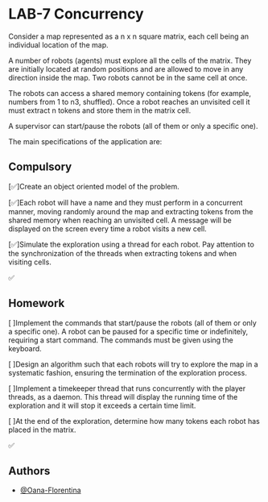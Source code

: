 
# LAB-7 Concurrency
Consider a map represented as a n x n square matrix, each cell being an individual location of the map.

A number of robots (agents) must explore all the cells of the matrix. They are initially located at random positions and are allowed to move in any direction inside the map. Two robots cannot be in the same cell at once.

The robots can access a shared memory containing tokens (for example, numbers from 1 to n3, shuffled). Once a robot reaches an unvisited cell it must extract n tokens and store them in the matrix cell.

A supervisor can start/pause the robots (all of them or only a specific one).

The main specifications of the application are:






## Compulsory
[✅]Create an object oriented model of the problem.

[✅]Each robot will have a name and they must perform in a concurrent manner, moving randomly around the map and extracting tokens from the shared memory when reaching an unvisited cell.
A message will be displayed on the screen every time a robot visits a new cell.

[✅]Simulate the exploration using a thread for each robot.
Pay attention to the synchronization of the threads when extracting tokens and when visiting cells.

✅ 
## Homework
[ ]Implement the commands that start/pause the robots (all of them or only a specific one). A robot can be paused for a specific time or indefinitely, requiring a start command.
The commands must be given using the keyboard.

[ ]Design an algorithm such that each robots will try to explore the map in a systematic fashion, ensuring the termination of the exploration process.

[ ]Implement a timekeeper thread that runs concurrently with the player threads, as a daemon. This thread will display the running time of the exploration and it will stop it exceeds a certain time limit.

[ ]At the end of the exploration, determine how many tokens each robot has placed in the matrix.

✅
## Authors

- [@Oana-Florentina](https://github.com/Oana-Florentina)

